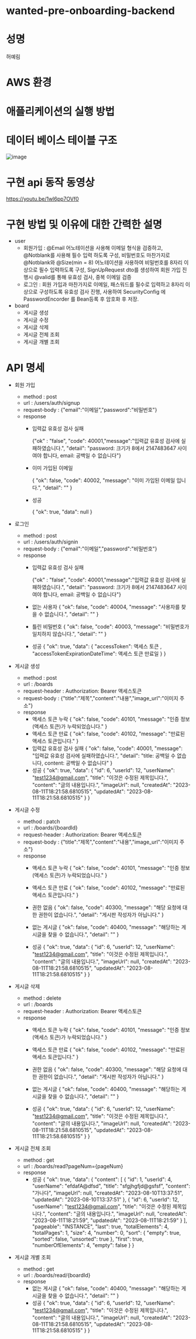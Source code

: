# wanted-pre-onboarding-backend
# 성명 
허예림
# AWS 환경
# 애플리케이션의 실행 방법
# 데이터 베이스 테이블 구조
![image](https://github.com/yl0937/wanted-pre-onboarding-backend/assets/60501504/ab7a23b1-12ef-4bae-a2c2-a6cd0713c28a)

# 구현 api 동작 동영상
https://youtu.be/1wl6pp7OVf0
# 구현 방법 및 이유에 대한 간력한 설명
- user
  - 회원가입 : @Email 어노테이션을 사용해 이메일 형식을 검증하고, @Notblank를 사용해 필수 입력 하도록 구성, 비밀번호도 마찬가지로 @Notblank와 @Size(min = 8) 어노테이션을 사용하여 비밀번호를 8자리 이상으로 필수 입력하도록 구성, SignUpRequest dto를 생성하여 회원 가입 진행시 @valid를 통해 유효성 검사, 중복 이메일 검증
  - 로그인 : 회원 가입과 마찬가지로 이메일, 패스워드를 필수로 입력하고 8자리 이상으로 구성하도록 유효성 검사 진행, 사용하여 SecurityConfig 에 PasswordEncorder 를 Bean등록 후 암호화 후 저장.
- board
  - 게시글 생성
  - 게시글 수정
  - 게시글 삭제
  - 게시글 전체 조회
  - 게시글 개별 조회
# API 명세
- 회원 가입
  - method : post
  - url : /users/auth/signup
  - request-body : {"email":"이메일","password":"비밀번호"}
  - response
    - 입력값 유효성 검사 실패
    
      {"ok" : "false", "code": 40001,"message":"입력값 유효성 검사에 실패하였습니다.", "detail": "password: 크기가 8에서 2147483647 사이여야 합니다, email: 공백일 수 없습니다"}
    - 이미 가입된 이메일
    
       {
    "ok": false,
    "code": 40002,
    "message": "이미 가입된 이메일 입니다.",
    "detail": ""
}
    - 성공
      
      {
    "ok": true,
    "data": null
}
- 로그인
  - method : post
  - url : /users/auth/signin
  - request-body : {"email":"이메일","password":"비밀번호"}
  - response
    - 입력값 유효성 검사 실패
    
      {"ok" : "false", "code": 40001,"message":"입력값 유효성 검사에 실패하였습니다.", "detail": "password: 크기가 8에서 2147483647 사이여야 합니다, email: 공백일 수 없습니다"}
    - 없는 사용자
      {
    "ok": false,
    "code": 40004,
    "message": "사용자를 찾을 수 없습니다.",
    "detail": ""
}
    - 틀린 비밀번호
      {
    "ok": false,
    "code": 40003,
    "message": "비밀번호가 일치하지 않습니다.",
    "detail": ""
}
    - 성공
      {
    "ok": true,
    "data": {
        "accessToken": 액세스 토큰 ,
        "accessTokenExpirationDateTime": 액세스 토큰 만료일
    }
}
   
- 게시글 생성
  - method : post
  - url : /boards
  - request-header : Authorization: Bearer 액세스토큰
  - request-body : {"title":"제목","content":"내용","image_url":"이미지 주소"}
  - response
    - 액세스 토큰 누락
      {
    "ok": false,
    "code": 40101,
    "message": "인증 정보(액세스 토큰)가 누락되었습니다."
}
    - 액세스 토큰 만료
            {
    "ok": false,
    "code": 40102,
    "message": "만료된 액세스 토큰입니다."
}
    - 입력값 유효성 검사 실패
      {
    "ok": false,
    "code": 40001,
    "message": "입력값 유효성 검사에 실패하였습니다.",
    "detail": "title: 공백일 수 없습니다, content: 공백일 수 없습니다"
} 
    - 성공
      {
    "ok": true,
    "data": {
        "id": 6,
        "userId": 12,
        "userName": "test1234@gmail.com",
        "title": "이것은 수정된 제목입니다.",
        "content": "글의 내용입니다.",
        "imageUrl": null,
        "createdAt": "2023-08-11T18:21:58.6810515",
        "updatedAt": "2023-08-11T18:21:58.6810515"
    }
}
- 게시글 수정
  - method : patch
  - url : /boards/{boardId}
  - request-header : Authorization: Bearer 액세스토큰
  - request-body : {"title":"제목","content":"내용","image_url":"이미지 주소"}
  - response
    - 액세스 토큰 누락
      {
    "ok": false,
    "code": 40101,
    "message": "인증 정보(액세스 토큰)가 누락되었습니다."
}
    - 액세스 토큰 만료
            {
    "ok": false,
    "code": 40102,
    "message": "만료된 액세스 토큰입니다."
}
    - 권한 없음
      {
    "ok": false,
    "code": 40300,
    "message": "해당 요청에 대한 권한이 없습니다.",
    "detail": "게시판 작성자가 아닙니다."
} 

    - 없는 게시글
      {
    "ok": false,
    "code": 40400,
    "message": "해당하는 게시글을 찾을 수 없습니다.",
    "detail": ""
} 
    - 성공
      {
    "ok": true,
    "data": {
        "id": 6,
        "userId": 12,
        "userName": "test1234@gmail.com",
        "title": "이것은 수정된 제목입니다.",
        "content": "글의 내용입니다.",
        "imageUrl": null,
        "createdAt": "2023-08-11T18:21:58.6810515",
        "updatedAt": "2023-08-11T18:21:58.6810515"
    }
}
- 게시글 삭제
  - method : delete
  - url : /boards
  - request-header : Authorization: Bearer 액세스토큰
  - response
    - 액세스 토큰 누락
      {
    "ok": false,
    "code": 40101,
    "message": "인증 정보(액세스 토큰)가 누락되었습니다."
}
    - 액세스 토큰 만료
            {
    "ok": false,
    "code": 40102,
    "message": "만료된 액세스 토큰입니다."
}
    - 권한 없음
      {
    "ok": false,
    "code": 40300,
    "message": "해당 요청에 대한 권한이 없습니다.",
    "detail": "게시판 작성자가 아닙니다."
} 

    - 없는 게시글
      {
    "ok": false,
    "code": 40400,
    "message": "해당하는 게시글을 찾을 수 없습니다.",
    "detail": ""
} 
    - 성공
      {
    "ok": true,
    "data": {
        "id": 6,
        "userId": 12,
        "userName": "test1234@gmail.com",
        "title": "이것은 수정된 제목입니다.",
        "content": "글의 내용입니다.",
        "imageUrl": null,
        "createdAt": "2023-08-11T18:21:58.6810515",
        "updatedAt": "2023-08-11T18:21:58.6810515"
    }
}
- 게시글 전체 조회
  - method : get
  - url : /boards/read?pageNum={pageNum}
  - response
    - 성공
{
    "ok": true,
    "data": {
        "content": [
            {
                "id": 1,
                "userId": 4,
                "userName": "efdafA@dfsd",
                "title": "sfgjhgfjd@gsfsf",
                "content": "가나다",
                "imageUrl": null,
                "createdAt": "2023-08-10T13:37:51",
                "updatedAt": "2023-08-10T13:37:51"
            },
            {
                "id": 6,
                "userId": 12,
                "userName": "test1234@gmail.com",
                "title": "이것은 수정된 제목입니다.",
                "content": "글의 내용입니다.",
                "imageUrl": null,
                "createdAt": "2023-08-11T18:21:59",
                "updatedAt": "2023-08-11T18:21:59"
            }
        ],
        "pageable": "INSTANCE",
        "last": true,
        "totalElements": 4,
        "totalPages": 1,
        "size": 4,
        "number": 0,
        "sort": {
            "empty": true,
            "sorted": false,
            "unsorted": true
        },
        "first": true,
        "numberOfElements": 4,
        "empty": false
    }
}
- 게시글 개별 조회
  - method : get
  - url : /boards/read/{boardId}
  - response
      - 없는 게시글
      {
    "ok": false,
    "code": 40400,
    "message": "해당하는 게시글을 찾을 수 없습니다.",
    "detail": ""
} 
    - 성공
      {
    "ok": true,
    "data": {
        "id": 6,
        "userId": 12,
        "userName": "test1234@gmail.com",
        "title": "이것은 수정된 제목입니다.",
        "content": "글의 내용입니다.",
        "imageUrl": null,
        "createdAt": "2023-08-11T18:21:58.6810515",
        "updatedAt": "2023-08-11T18:21:58.6810515"
    }
}



